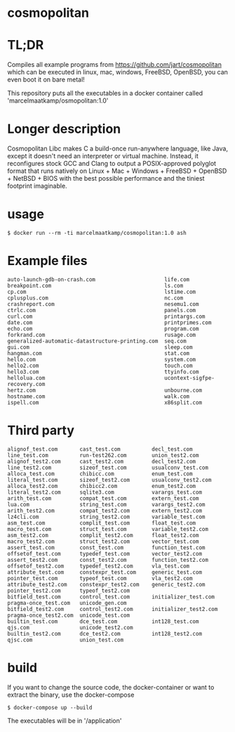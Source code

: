 # cosmopolitan 

# TL;DR 
Compiles all example programs from https://github.com/jart/cosmopolitan which can be executed in linux, mac, windows, FreeBSD, OpenBSD, you can even boot it on bare metal!

This repository puts all the executables in a docker container called 'marcelmaatkamp/osmopolitan:1.0'

# Longer description
Cosmopolitan Libc makes C a build-once run-anywhere language, like Java, except it doesn't need an interpreter or virtual machine. Instead, it reconfigures stock GCC and Clang to output a POSIX-approved polyglot format that runs natively on Linux + Mac + Windows + FreeBSD + OpenBSD + NetBSD + BIOS with the best possible performance and the tiniest footprint imaginable.

# 
# usage
```
$ docker run --rm -ti marcelmaatkamp/cosmopolitan:1.0 ash
```

# Example files
```
auto-launch-gdb-on-crash.com                      life.com
breakpoint.com                                    ls.com
cp.com                                            lstime.com
cplusplus.com                                     nc.com
crashreport.com                                   nesemu1.com
ctrlc.com                                         panels.com
curl.com                                          printargs.com
date.com                                          printprimes.com
echo.com                                          program.com
forkrand.com                                      rusage.com
generalized-automatic-datastructure-printing.com  seq.com
gui.com                                           sleep.com
hangman.com                                       stat.com
hello.com                                         system.com
hello2.com                                        touch.com
hello3.com                                        ttyinfo.com
hellolua.com                                      ucontext-sigfpe-recovery.com
hertz.com                                         unbourne.com
hostname.com                                      walk.com
ispell.com                                        x86split.com
```

# Third party
```
alignof_test.com       cast_test.com          decl_test.com          line_test.com          run-test262.com        union_test2.com
alignof_test2.com      cast_test2.com         decl_test2.com         line_test2.com         sizeof_test.com        usualconv_test.com
alloca_test.com        chibicc.com            enum_test.com          literal_test.com       sizeof_test2.com       usualconv_test2.com
alloca_test2.com       chibicc2.com           enum_test2.com         literal_test2.com      sqlite3.com            varargs_test.com
arith_test.com         compat_test.com        extern_test.com        lua.com                string_test.com        varargs_test2.com
arith_test2.com        compat_test2.com       extern_test2.com       lz4cli.com             string_test2.com       variable_test.com
asm_test.com           complit_test.com       float_test.com         macro_test.com         struct_test.com        variable_test2.com
asm_test2.com          complit_test2.com      float_test2.com        macro_test2.com        struct_test2.com       vector_test.com
assert_test.com        const_test.com         function_test.com      offsetof_test.com      typedef_test.com       vector_test2.com
assert_test2.com       const_test2.com        function_test2.com     offsetof_test2.com     typedef_test2.com      vla_test.com
attribute_test.com     constexpr_test.com     generic_test.com       pointer_test.com       typeof_test.com        vla_test2.com
attribute_test2.com    constexpr_test2.com    generic_test2.com      pointer_test2.com      typeof_test2.com
bitfield_test.com      control_test.com       initializer_test.com   pragma-once_test.com   unicode_gen.com
bitfield_test2.com     control_test2.com      initializer_test2.com  pragma-once_test2.com  unicode_test.com
builtin_test.com       dce_test.com           int128_test.com        qjs.com                unicode_test2.com
builtin_test2.com      dce_test2.com          int128_test2.com       qjsc.com               union_test.com
```

# build
If you want to change the source code, the docker-container or want to extract the binary, use the docker-compose 
```
$ docker-compose up --build
```
The executables will be in '/application'
